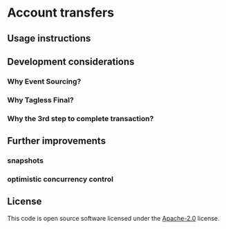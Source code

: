 # Account transfers

## Usage instructions

## Development considerations

### Why Event Sourcing?

### Why Tagless Final?

### Why the 3rd step to complete transaction?

## Further improvements

### snapshots
### optimistic concurrency control

## License ##

This code is open source software licensed under the
[Apache-2.0](http://www.apache.org/licenses/LICENSE-2.0) license.
